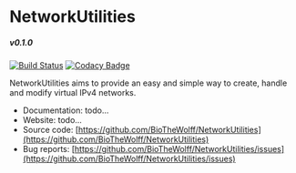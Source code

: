 # NetworkUtilities

##### **v0.1.0**

[![Build Status](https://travis-ci.com/BioTheWolff/NetworkUtilities.svg?branch=master)](https://travis-ci.com/BioTheWolff/NetworkUtilities)
[![Codacy Badge](https://api.codacy.com/project/badge/Grade/30e87ae5f5954348b5112171998db645)](https://www.codacy.com/manual/BioTheWolff/NetworkUtilities?utm_source=github.com&amp;utm_medium=referral&amp;utm_content=BioTheWolff/NetworkUtilities&amp;utm_campaign=Badge_Grade)

NetworkUtilities aims to provide an easy and simple way to create, handle and modify virtual IPv4 networks.

- Documentation: todo...
- Website: todo...
- Source code: [https://github.com/BioTheWolff/NetworkUtilities](https://github.com/BioTheWolff/NetworkUtilities)
- Bug reports: [https://github.com/BioTheWolff/NetworkUtilities/issues](https://github.com/BioTheWolff/NetworkUtilities/issues)